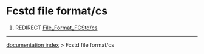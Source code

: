 # Fcstd file format/cs
1.  REDIRECT [File\_Format\_FCStd/cs](File_Format_FCStd/cs.md)

---
[documentation index](../README.md) > Fcstd file format/cs
